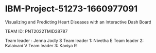 # IBM-Project-51273-1660977091
Visualizing and Predicting Heart Diseases with an Interactive Dash Board

TEAM ID: PNT2022TMID28787

Team leader  : Jenna Jodly S
Team leader 1: Nivetha E
Team leader 2: Kalaivani V
Team leader 3: Kaviya R
